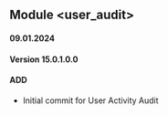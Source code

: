 ## Module <user_audit>

#### 09.01.2024
#### Version 15.0.1.0.0
#### ADD
- Initial commit for User Activity Audit
